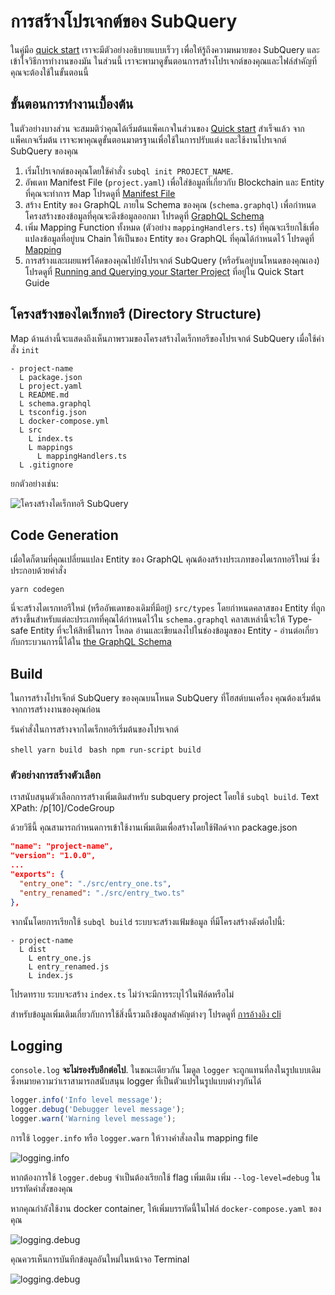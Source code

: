 # การสร้างโปรเจกต์ของ SubQuery

ในคู่มือ [quick start](/quickstart/quickstart.md) เราจะมีตัวอย่างอธิบายแบบเร็วๆ เพื่อให้รู้ถึงความหมายของ SubQuery และเข้าใจวิธีการทำงานของมัน ในส่วนนี้ เราจะพามาดูขั้นตอนการสร้างโปรเจกต์ของคุณและไฟล์สำคัญที่คุณจะต้องใช้ในขั้นตอนนี้

## ขั้นตอนการทำงานเบื้องต้น

ในตัวอย่างบางส่วน จะสมมติว่าคุณได้เริ่มต้นแพ็คเกจในส่วนของ [Quick start](../quickstart/quickstart.md) สำเร็จแล้ว จากแพ็คเกจเริ่มต้น เราจะพาคุณดูขั้นตอนมาตรฐานเพื่อใช้ในการปรับแต่ง และใช้งานโปรเจกต์ SubQuery ของคุณ

1. เริ่มโปรเจกต์ของคุณโดยใช้คำสั่ง `subql init PROJECT_NAME`.
2. อัพเดท Manifest File (`project.yaml`) เพื่อใส่ข้อมูลที่เกี่ยวกับ Blockchain และ Entity ที่คุณจะทำการ Map โปรดดูที่ [Manifest File](./manifest.md)
3. สร้าง Entity ของ GraphQL ภายใน Schema ของคุณ (`schema.graphql`) เพื่อกำหนดโครงสร้างของข้อมูลที่คุณจะดึงข้อมูลออกมา โปรดดูที่ [GraphQL Schema](./graphql.md)
4. เพิ่ม Mapping Function ทั้งหมด (ตัวอย่าง `mappingHandlers.ts`) ที่คุณจะเรียกใช้เพื่อแปลงข้อมูลที่อยู่บน Chain ให้เป็นของ Entity ของ GraphQL ที่คุณได้กำหนดไว้ โปรดดูที่ [Mapping](./mapping.md)
5. การสร้างและเผยแพร่โค้ดของคุณไปยังโปรเจกต์ SubQuery (หรือรันอยู่บนโหนดของคุณเอง) โปรดดูที่ [Running and Querying your Starter Project](./quickstart.md#running-and-querying-your-starter-project) ที่อยู่ใน Quick Start Guide

## โครงสร้างของไดเร็กทอรี (Directory Structure)

Map ด้านล่างนี้จะแสดงถึงเห็นภาพรวมของโครงสร้างไดเร็กทอรีของโปรเจกต์ SubQuery เมื่อใช้คำสั่ง `init`

```
- project-name
  L package.json
  L project.yaml
  L README.md
  L schema.graphql
  L tsconfig.json
  L docker-compose.yml
  L src
    L index.ts
    L mappings
      L mappingHandlers.ts
  L .gitignore
```

ยกตัวอย่างเช่น:

![โครงสร้างไดเร็กทอรี SubQuery](/assets/img/subQuery_directory_stucture.png)

## Code Generation

เมื่อใดก็ตามที่คุณเปลี่ยนแปลง Entity ของ GraphQL คุณต้องสร้างประเภทของไดเรกทอรีใหม่ ซึ่งประกอบด้วยคำสั่ง

```
yarn codegen
```

นี่จะสร้างไดเรกทอรีใหม่ (หรืออัพเดทของเดิมที่มีอยู่) `src/types` โดยกำหนดคลาสของ Entity ที่ถูกสร้างขึ้นสำหรับแต่ละประเภทที่คุณได้กำหนดไว้ใน `schema.graphql` คลาสเหล่านี้จะให้ Type-safe Entity ที่จะให้สิทธิ์ในการ โหลด อ่านและเขียนลงไปในช่องข้อมูลของ Entity - อ่านต่อเกี่ยวกับกระบวนการนี้ได้ใน [the GraphQL Schema](./graphql.md)

## Build

ในการสร้างโปรเจ็กต์ SubQuery ของคุณบนโหนด SubQuery ที่โฮสต์บนเครื่อง คุณต้องเริ่มต้นจากการสร้างงานของคุณก่อน

รันคำสั่งในการสร้างจากไดเร็กทอรีเริ่มต้นของโปรเจกต์

<CodeGroup> <CodeGroupItem title="YARN" active> ```shell yarn build ``` </CodeGroupItem>
<CodeGroupItem title="NPM"> ```bash npm run-script build ``` </CodeGroupItem> </CodeGroup>

### ตัวอย่างการสร้างตัวเลือก

เราสนับสนุนตัวเลือกการสร้างเพิ่มเติมสำหรับ subquery project โดยใช้ `subql build`. Text XPath: /p[10]/CodeGroup

ด้วยวิธีนี้ คุณสามารถกำหนดการเข้าใช้งานเพิ่มเติมเพื่อสร้างโดยใช้ฟิลด์จาก package.json

```json
"name": "project-name",
"version": "1.0.0",
...
"exports": {
  "entry_one": "./src/entry_one.ts",
  "entry_renamed": "./src/entry_two.ts"
},
```

จากนั้นโดยการเรียกใช้ `subql build` ระบบจะสร้างแฟ้มข้อมูล ที่มีโครงสร้างดังต่อไปนี้:

```
- project-name
  L dist
    L entry_one.js
    L entry_renamed.js
    L index.js 
```

โปรดทราบ ระบบจะสร้าง `index.ts` ไม่ว่าจะมีการระบุไว้ในฟิล์ดหรือไม่

สำหรับข้อมูลเพิ่มเติมเกี่ยวกับการใช้สิ่งนี้รวมถึงข้อมูลสำคัญต่างๆ โปรดดูที่ [การอ้างอิง cli](https://doc.subquery.network/references/references/#build)

## Logging

`console.log` **จะไม่รองรับอีกต่อไป**. ในขณะเดียวกัน โมดูล `logger` จะถูกแทนที่ลงในรูปแบบเดิม ซึ่งหมายความว่าเราสามารถสนับสนุน logger ที่เป็นตัวแปรในรูปแบบต่างๆกันได้

```typescript
logger.info('Info level message');
logger.debug('Debugger level message');
logger.warn('Warning level message');
```

การใช้ `logger.info` หรือ `logger.warn` ให้วางคำสั่งลงใน mapping file

![logging.info](/assets/img/logging_info.png)

หากต้องการใช้ `logger.debug` จำเป็นต้องเรียกใช้ flag เพิ่มเติม เพิ่ม `--log-level=debug` ในบรรทัดคำสั่งของคุณ

หากคุณกำลังใช้งาน docker container, ให้เพิ่มบรรทัดนี้ในไฟล์ `docker-compose.yaml` ของคุณ

![logging.debug](/assets/img/logging_debug.png)

คุณควรเห็นการบันทึกข้อมูลอันใหม่ในหน้าจอ Terminal

![logging.debug](/assets/img/subquery_logging.png)
